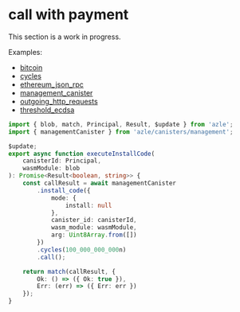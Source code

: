 # call with payment

This section is a work in progress.

Examples:

-   [bitcoin](https://github.com/demergent-labs/azle/tree/main/examples/bitcoin)
-   [cycles](https://github.com/demergent-labs/azle/tree/main/examples/cycles)
-   [ethereum_json_rpc](https://github.com/demergent-labs/azle/tree/main/examples/ethereum_json_rpc)
-   [management_canister](https://github.com/demergent-labs/azle/tree/main/examples/management_canister)
-   [outgoing_http_requests](https://github.com/demergent-labs/azle/tree/main/examples/outgoing_http_requests)
-   [threshold_ecdsa](https://github.com/demergent-labs/azle/tree/main/examples/motoko_examples/threshold_ecdsa)

```typescript
import { blob, match, Principal, Result, $update } from 'azle';
import { managementCanister } from 'azle/canisters/management';

$update;
export async function executeInstallCode(
    canisterId: Principal,
    wasmModule: blob
): Promise<Result<boolean, string>> {
    const callResult = await managementCanister
        .install_code({
            mode: {
                install: null
            },
            canister_id: canisterId,
            wasm_module: wasmModule,
            arg: Uint8Array.from([])
        })
        .cycles(100_000_000_000n)
        .call();

    return match(callResult, {
        Ok: () => ({ Ok: true }),
        Err: (err) => ({ Err: err })
    });
}
```
